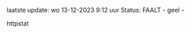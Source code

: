 laatste update: 
wo 13-12-2023  9:12   uur 
Status: FAALT - geel - 
<div class="service Y">httpstat</div>